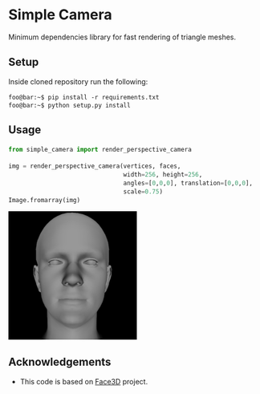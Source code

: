 # Simple Camera

Minimum dependencies library for fast rendering of triangle meshes.

## Setup
Inside cloned repository run the following:

```console
foo@bar:~$ pip install -r requirements.txt
foo@bar:~$ python setup.py install
```

## Usage
```python
from simple_camera import render_perspective_camera

img = render_perspective_camera(vertices, faces,
                                width=256, height=256, 
                                angles=[0,0,0], translation=[0,0,0], 
                                scale=0.75) 
Image.fromarray(img)
```
![screenshot](assets/example.png)

## Acknowledgements
* This code is based on [Face3D](https://github.com/YadiraF/face3d) project.
